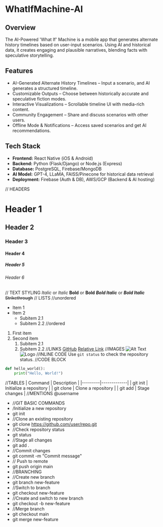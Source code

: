 # WhatIfMachine-AI
## Overview
The AI-Powered 'What If' Machine is a mobile app that generates alternate history timelines based on user-input scenarios. Using AI and historical data, it creates engaging and plausible narratives, blending facts with speculative storytelling.
## Features
- AI-Generated Alternate History Timelines – Input a scenario, and AI generates a structured timeline.
- Customizable Outputs – Choose between historically accurate and speculative fiction modes.
- Interactive Visualizations – Scrollable timeline UI with media-rich content.
- Community Engagement – Share and discuss scenarios with other users.
- Offline Mode & Notifications – Access saved scenarios and get AI recommendations.
## Tech Stack
- **Frontend:** React Native (iOS & Android)
- **Backend:** Python (Flask/Django) or Node.js (Express)
- **Database:** PostgreSQL, Firebase/MongoDB
- **AI Model:** GPT-4, LLaMA, FAISS/Pinecone for historical data retrieval
- **Deployment:** Firebase (Auth & DB), AWS/GCP (Backend & AI hosting)


// HEADERS
# Header 1
## Header 2
### Header 3
#### Header 4
##### Header 5
###### Header 6
// TEXT STYLING
*Italic* or _Italic_
**Bold** or __Bold__
***Bold Italic*** or ___Bold Italic___
~~Strikethrough~~
// LISTS
//unordered
- Item 1
- Item 2
  - Subitem 2.1
  - Subitem 2.2
//ordered
1. First item
2. Second item
   1. Subitem 2.1
   2. Subitem 2.2
//LINKS
[GitHub](https://github.com)
[Relative Link](./docs/README.md)
//IMAGES
![Alt Text](image.png)
![Logo](https://github.com/logo.png "GitHub Logo")
//INLINE CODE
Use `git status` to check the repository status.
//CODE BLOCK
```python
def hello_world():
    print("Hello, World!")
```
//TABLES
| Command | Description |
|---------|-------------|
| git init | Initialize a repository |
| git clone | Clone a repository |
| git add | Stage changes |
//MENTIONS
@username 

- //GIT BASIC COMMANDS
- /Initialize a new repository
- git init
- //Clone an existing repository
- git clone https://github.com/user/repo.git
- //Check repository status
- git status
- //Stage all changes
- git add .
- //Commit changes
- git commit -m "Commit message"
- // Push to remote
- git push origin main
- //BRANCHING
- //Create new branch
- git branch new-feature
- //Switch to branch
- git checkout new-feature
- //Create and switch to new branch
- git checkout -b new-feature
- //Merge branch
- git checkout main
- git merge new-feature
